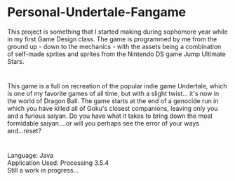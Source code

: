 # Personal-Undertale-Fangame
This project is something that I started making during sophomore year while in my first Game Design class.
The game is programmed by me from the ground up - down to the mechanics - with the assets being a combination of 
self-made sprites and sprites from the Nintendo DS game Jump Ultimate Stars.
#
This game is a full on recreation of the popular indie game Undertale, which is one of my favorite games of all time, but with a slight twist...
it's now in the world of Dragon Ball.
The game starts at the end of a genocide run in which you have killed all of Goku's closest companions, leaving only you and a furious saiyan.
Do you have what it takes to bring down the most formidable saiyan....or will you perhaps see the error of your ways and...reset?
#
Language: Java  
Application Used: Processing 3.5.4  
Still a work in progress...

